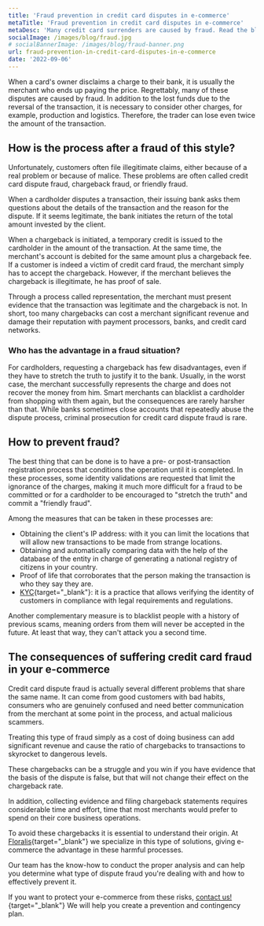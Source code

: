 ```yaml
---
title: 'Fraud prevention in credit card disputes in e-commerce'
metaTitle: 'Fraud prevention in credit card disputes in e-commerce'
metaDesc: 'Many credit card surrenders are caused by fraud. Read the blog to learn what to do after a blowout and how to prevent it.'
socialImage: /images/blog/fraud.jpg
# socialBannerImage: /images/blog/fraud-banner.png
url: fraud-prevention-in-credit-card-disputes-in-e-commerce
date: '2022-09-06'
---
```


When a card's owner disclaims a charge to their bank, it is usually the merchant who ends up paying the price. Regrettably, many of these disputes are caused by fraud. In addition to the lost funds due to the reversal of the transaction, it is necessary to consider other charges, for example, production and logistics. Therefore, the trader can lose even twice the amount of the transaction.

## How is the process after a fraud of this style?

Unfortunately, customers often file illegitimate claims, either because of a real problem or because of malice. These problems are often called credit card dispute fraud, chargeback fraud, or friendly fraud.

When a cardholder disputes a transaction, their issuing bank asks them questions about the details of the transaction and the reason for the dispute. If it seems legitimate, the bank initiates the return of the total amount invested by the client.

When a chargeback is initiated, a temporary credit is issued to the cardholder in the amount of the transaction. At the same time, the merchant's account is debited for the same amount plus a chargeback fee. If a customer is indeed a victim of credit card fraud, the merchant simply has to accept the chargeback. However, if the merchant believes the chargeback is illegitimate, he has proof of sale.

Through a process called representation, the merchant must present evidence that the transaction was legitimate and the chargeback is not. In short, too many chargebacks can cost a merchant significant revenue and damage their reputation with payment processors, banks, and credit card networks.

### Who has the advantage in a fraud situation?

For cardholders, requesting a chargeback has few disadvantages, even if they have to stretch the truth to justify it to the bank. Usually, in the worst case, the merchant successfully represents the charge and does not recover the money from him.
Smart merchants can blacklist a cardholder from shopping with them again, but the consequences are rarely harsher than that. While banks sometimes close accounts that repeatedly abuse the dispute process, criminal prosecution for credit card dispute fraud is rare.

## How to prevent fraud?

The best thing that can be done is to have a pre- or post-transaction registration process that conditions the operation until it is completed. In these processes, some identity validations are requested that limit the ignorance of the charges, making it much more difficult for a fraud to be committed or for a cardholder to be encouraged to "stretch the truth" and commit a "friendly fraud".

Among the measures that can be taken in these processes are:

- Obtaining the client's IP address: with it you can limit the locations that will allow new transactions to be made from strange locations.
- Obtaining and automatically comparing data with the help of the database of the entity in charge of generating a national registry of citizens in your country.
- Proof of life that corroborates that the person making the transaction is who they say they are.
- [KYC](https://www.investopedia.com/terms/k/knowyourclient.asp){target="\_blank"}: it is a practice that allows verifying the identity of customers in compliance with legal requirements and regulations.

Another complementary measure is to blacklist people with a history of previous scams, meaning orders from them will never be accepted in the future. At least that way, they can't attack you a second time.

## The consequences of suffering credit card fraud in your e-commerce

Credit card dispute fraud is actually several different problems that share the same name. It can come from good customers with bad habits, consumers who are genuinely confused and need better communication from the merchant at some point in the process, and actual malicious scammers.

Treating this type of fraud simply as a cost of doing business can add significant revenue and cause the ratio of chargebacks to transactions to skyrocket to dangerous levels.

These chargebacks can be a struggle and you win if you have evidence that the basis of the dispute is false, but that will not change their effect on the chargeback rate.

In addition, collecting evidence and filing chargeback statements requires considerable time and effort, time that most merchants would prefer to spend on their core business operations.

To avoid these chargebacks it is essential to understand their origin. At [Floralis](https://floralisgenerica.com/){target="\_blank"} we specialize in this type of solutions, giving e-commerce the advantage in these harmful processes.

Our team has the know-how to conduct the proper analysis and can help you determine what type of dispute fraud you're dealing with and how to effectively prevent it.

If you want to protect your e-commerce from these risks, [contact us!](https://floralisgenerica.com/){target="\_blank"} We will help you create a prevention and contingency plan.
